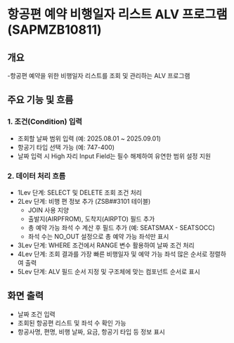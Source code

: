 # 항공편 예약 비행일자 리스트 ALV 프로그램 (SAPMZB10811)

## 개요
-항공편 예약을 위한 비행일자 리스트를 조회 및 관리하는 ALV 프로그램

## 주요 기능 및 흐름

### 1. 조건(Condition) 입력
- 조회할 날짜 범위 입력 (예: 2025.08.01 ~ 2025.09.01)
- 항공기 타입 선택 가능 (예: 747-400)
- 날짜 입력 시 High 자리 Input Field는 필수 해제하여 유연한 범위 설정 지원

### 2. 데이터 처리 흐름
- 1Lev 단계: SELECT 및 DELETE 조회 조건 처리
- 2Lev 단계: 비행 편 정보 추가 (ZSB##3101 테이블)
  - JOIN 사용 지양
  - 출발지(AIRPFROM), 도착지(AIRPTO) 필드 추가
  - 총 예약 가능 좌석 수 계산 후 필드 추가 (예: SEATSMAX - SEATSOCC)
  - 좌석 수는 NO_OUT 설정으로 총 예약 가능 좌석만 표시
- 3Lev 단계: WHERE 조건에서 RANGE 변수 활용하여 날짜 조건 처리
- 4Lev 단계: 조회 결과를 가장 빠른 비행일자 및 예약 가능 좌석 많은 순서로 정렬하여 출력
- 5Lev 단계: ALV 필드 순서 지정 및 구조체에 맞는 컴포넌트 순서로 표시

## 화면 출력
- 날짜 조건 입력
- 조회된 항공편 리스트 및 좌석 수 확인 가능
- 항공사명, 편명, 비행 날짜, 요금, 항공기 타입 등 정보 표시
